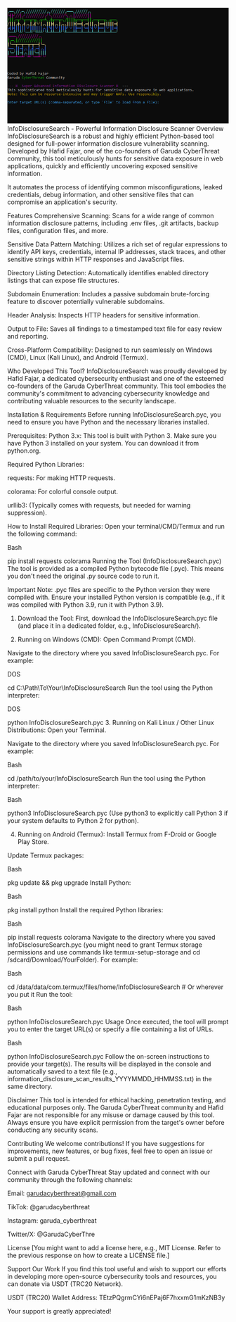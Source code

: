 ![InfoDisclosureSearch Screenshot](https://raw.githubusercontent.com/GarudaCyberThreat/Information_Disclosure_SearchTools/refs/heads/main/main-images.png)
InfoDisclosureSearch - Powerful Information Disclosure Scanner
Overview
InfoDisclosureSearch is a robust and highly efficient Python-based tool designed for full-power information disclosure vulnerability scanning. Developed by Hafid Fajar, one of the co-founders of Garuda CyberThreat community, this tool meticulously hunts for sensitive data exposure in web applications, quickly and efficiently uncovering exposed sensitive information.

It automates the process of identifying common misconfigurations, leaked credentials, debug information, and other sensitive files that can compromise an application's security.

Features
Comprehensive Scanning: Scans for a wide range of common information disclosure patterns, including .env files, .git artifacts, backup files, configuration files, and more.

Sensitive Data Pattern Matching: Utilizes a rich set of regular expressions to identify API keys, credentials, internal IP addresses, stack traces, and other sensitive strings within HTTP responses and JavaScript files.

Directory Listing Detection: Automatically identifies enabled directory listings that can expose file structures.

Subdomain Enumeration: Includes a passive subdomain brute-forcing feature to discover potentially vulnerable subdomains.

Header Analysis: Inspects HTTP headers for sensitive information.

Output to File: Saves all findings to a timestamped text file for easy review and reporting.

Cross-Platform Compatibility: Designed to run seamlessly on Windows (CMD), Linux (Kali Linux), and Android (Termux).

Who Developed This Tool?
InfoDisclosureSearch was proudly developed by Hafid Fajar, a dedicated cybersecurity enthusiast and one of the esteemed co-founders of the Garuda CyberThreat community. This tool embodies the community's commitment to advancing cybersecurity knowledge and contributing valuable resources to the security landscape.

Installation & Requirements
Before running InfoDisclosureSearch.pyc, you need to ensure you have Python and the necessary libraries installed.

Prerequisites:
Python 3.x: This tool is built with Python 3. Make sure you have Python 3 installed on your system. You can download it from python.org.

Required Python Libraries:

requests: For making HTTP requests.

colorama: For colorful console output.

urllib3: (Typically comes with requests, but needed for warning suppression).

How to Install Required Libraries:
Open your terminal/CMD/Termux and run the following command:

Bash

pip install requests colorama
Running the Tool (InfoDisclosureSearch.pyc)
The tool is provided as a compiled Python bytecode file (.pyc). This means you don't need the original .py source code to run it.

Important Note: .pyc files are specific to the Python version they were compiled with. Ensure your installed Python version is compatible (e.g., if it was compiled with Python 3.9, run it with Python 3.9).

1. Download the Tool:
First, download the InfoDisclosureSearch.pyc file (and place it in a dedicated folder, e.g., InfoDisclosureSearch/).

2. Running on Windows (CMD):
Open Command Prompt (CMD).

Navigate to the directory where you saved InfoDisclosureSearch.pyc. For example:

DOS

cd C:\Path\To\Your\InfoDisclosureSearch
Run the tool using the Python interpreter:

DOS

python InfoDisclosureSearch.pyc
3. Running on Kali Linux / Other Linux Distributions:
Open your Terminal.

Navigate to the directory where you saved InfoDisclosureSearch.pyc. For example:

Bash

cd /path/to/your/InfoDisclosureSearch
Run the tool using the Python interpreter:

Bash

python3 InfoDisclosureSearch.pyc
(Use python3 to explicitly call Python 3 if your system defaults to Python 2 for python).

4. Running on Android (Termux):
Install Termux from F-Droid or Google Play Store.

Update Termux packages:

Bash

pkg update && pkg upgrade
Install Python:

Bash

pkg install python
Install the required Python libraries:

Bash

pip install requests colorama
Navigate to the directory where you saved InfoDisclosureSearch.pyc (you might need to grant Termux storage permissions and use commands like termux-setup-storage and cd /sdcard/Download/YourFolder). For example:

Bash

cd /data/data/com.termux/files/home/InfoDisclosureSearch # Or wherever you put it
Run the tool:

Bash

python InfoDisclosureSearch.pyc
Usage
Once executed, the tool will prompt you to enter the target URL(s) or specify a file containing a list of URLs.

Bash

python InfoDisclosureSearch.pyc
Follow the on-screen instructions to provide your target(s). The results will be displayed in the console and automatically saved to a text file (e.g., information_disclosure_scan_results_YYYYMMDD_HHMMSS.txt) in the same directory.

Disclaimer
This tool is intended for ethical hacking, penetration testing, and educational purposes only. The Garuda CyberThreat community and Hafid Fajar are not responsible for any misuse or damage caused by this tool. Always ensure you have explicit permission from the target's owner before conducting any security scans.

Contributing
We welcome contributions! If you have suggestions for improvements, new features, or bug fixes, feel free to open an issue or submit a pull request.

Connect with Garuda CyberThreat
Stay updated and connect with our community through the following channels:

Email: garudacyberthreat@gmail.com

TikTok: @garudacyberthreat

Instagram: garuda_cyberthreat

Twitter/X: @GarudaCyberThre

License
[You might want to add a license here, e.g., MIT License. Refer to the previous response on how to create a LICENSE file.]

Support Our Work
If you find this tool useful and wish to support our efforts in developing more open-source cybersecurity tools and resources, you can donate via USDT (TRC20 Network).

USDT (TRC20) Wallet Address: TEtzPQgrmCYi6nEPaj6F7hxxmG1mKzNB3y</span>

Your support is greatly appreciated!
